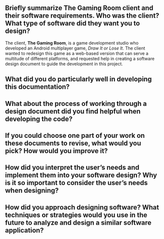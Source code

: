 ## Briefly summarize The Gaming Room client and their software requirements. Who was the client? What type of software did they want you to design?

The client, **The Gaming Room**, is a game development studio who developed an Android multiplayer game, *Draw It or Lose It*. The client wanted to redesign this game as a web-based version that can serve a multitude of different platforms, and requested help in creating a software design document to guide the development in this project.

## What did you do particularly well in developing this documentation?



## What about the process of working through a design document did you find helpful when developing the code?


## If you could choose one part of your work on these documents to revise, what would you pick? How would you improve it?


## How did you interpret the user’s needs and implement them into your software design? Why is it so important to consider the user’s needs when designing?


## How did you approach designing software? What techniques or strategies would you use in the future to analyze and design a similar software application?
